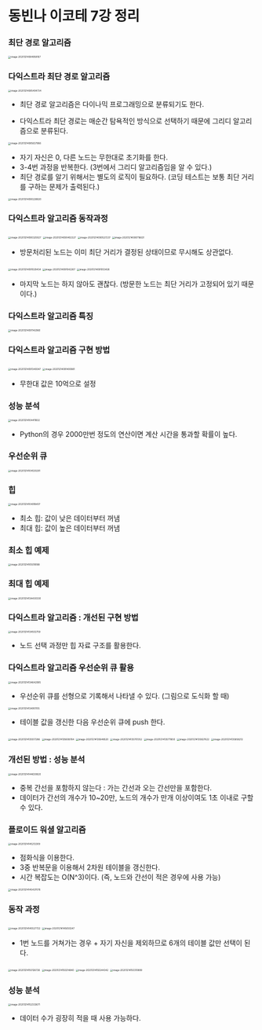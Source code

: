 # 동빈나 이코테 7강 정리



### 최단 경로 알고리즘



<img src="C:\Users\user\AppData\Roaming\Typora\typora-user-images\image-20201214084958167.png" alt="image-20201214084958167" style="zoom:33%;" />



### 다익스트라 최단 경로 알고리즘

<img src="C:\Users\user\AppData\Roaming\Typora\typora-user-images\image-20201214085404734.png" alt="image-20201214085404734" style="zoom:33%;" />

* 최단 경로 알고리즘은 다이나믹 프로그래밍으로 분류되기도 한다.

* 다익스트라 최단 경로는 매순간 탐욕적인 방식으로 선택하기 때문에 그리디 알고리즘으로 분류된다.

  

<img src="C:\Users\user\AppData\Roaming\Typora\typora-user-images\image-20201214085637966.png" alt="image-20201214085637966" style="zoom:33%;" />

* 자기 자신은 0, 다른 노드는 무한대로 초기화를 한다.
* 3-4번 과정을 반복한다. (3번에서 그리디 알고리즘임을 알 수 있다.) 
* 최단 경로를 알기 위해서는 별도의 로직이 필요하다. (코딩 테스트는 보통 최단 거리를 구하는 문제가 출력된다.)



<img src="C:\Users\user\AppData\Roaming\Typora\typora-user-images\image-20201214090228920.png" alt="image-20201214090228920" style="zoom:33%;" />



### 다익스트라 알고리즘 동작과정



<img src="C:\Users\user\AppData\Roaming\Typora\typora-user-images\image-20201214090325927.png" alt="image-20201214090325927" style="zoom:33%;" />







<img src="C:\Users\user\AppData\Roaming\Typora\typora-user-images\image-20201214090402327.png" alt="image-20201214090402327" style="zoom:33%;" />



<img src="C:\Users\user\AppData\Roaming\Typora\typora-user-images\image-20201214090527237.png" alt="image-20201214090527237" style="zoom:33%;" />



<img src="C:\Users\user\AppData\Roaming\Typora\typora-user-images\image-20201214090716631.png" alt="image-20201214090716631" style="zoom:33%;" />

* 방문처리된 노드는 이미 최단 거리가 결정된 상태이므로 무시해도 상관없다.

<img src="C:\Users\user\AppData\Roaming\Typora\typora-user-images\image-20201214091029434.png" alt="image-20201214091029434" style="zoom:33%;" />



<img src="C:\Users\user\AppData\Roaming\Typora\typora-user-images\image-20201214091042267.png" alt="image-20201214091042267" style="zoom:33%;" />



<img src="C:\Users\user\AppData\Roaming\Typora\typora-user-images\image-20201214091053426.png" alt="image-20201214091053426" style="zoom:33%;" />

* 마지막 노드는 하지 않아도 괜찮다. (방문한 노드는 최단 거리가 고정되어 있기 때문이다.)



### 다익스트라 알고리즘 특징



<img src="C:\Users\user\AppData\Roaming\Typora\typora-user-images\image-20201214091142960.png" alt="image-20201214091142960" style="zoom:33%;" />



### 다익스트라 알고리즘 구현 방법

<img src="C:\Users\user\AppData\Roaming\Typora\typora-user-images\image-20201214091349347.png" alt="image-20201214091349347" style="zoom:33%;" />



<img src="C:\Users\user\AppData\Roaming\Typora\typora-user-images\image-20201214091400881.png" alt="image-20201214091400881" style="zoom:33%;" />

* 무한대 값은 10억으로 설정





### 성능 분석

<img src="C:\Users\user\AppData\Roaming\Typora\typora-user-images\image-20201214104411832.png" alt="image-20201214104411832" style="zoom:33%;" />

* Python의 경우 2000만번 정도의 연산이면 계산 시간을 통과할 확률이 높다.





### 우선순위 큐

<img src="C:\Users\user\AppData\Roaming\Typora\typora-user-images\image-20201214104530291.png" alt="image-20201214104530291" style="zoom:33%;" />



### 힙

<img src="C:\Users\user\AppData\Roaming\Typora\typora-user-images\image-20201214104918407.png" alt="image-20201214104918407" style="zoom:33%;" />

* 최소 힙: 값이 낮은 데이터부터 꺼냄
* 최대 힙: 값이 높은 데이터부터 꺼냄



### 최소 힙 예제

<img src="C:\Users\user\AppData\Roaming\Typora\typora-user-images\image-20201214105018188.png" alt="image-20201214105018188" style="zoom:33%;" />





### 최대 힙 예제

<img src="C:\Users\user\AppData\Roaming\Typora\typora-user-images\image-20201214134430330.png" alt="image-20201214134430330" style="zoom: 33%;" />



### 다익스트라 알고리즘 : 개선된 구현 방법

<img src="C:\Users\user\AppData\Roaming\Typora\typora-user-images\image-20201214134502759.png" alt="image-20201214134502759" style="zoom:33%;" />



* 노드 선택 과정만 힙 자료 구조를 활용한다.





### 다익스트라 알고리즘 우선순위 큐 활용



<img src="C:\Users\user\AppData\Roaming\Typora\typora-user-images\image-20201214134642995.png" alt="image-20201214134642995" style="zoom:33%;" />

* 우선순위 큐를 선형으로 기록해서 나타낼 수 있다. (그림으로 도식화 할 때)



<img src="C:\Users\user\AppData\Roaming\Typora\typora-user-images\image-20201214134951155.png" alt="image-20201214134951155" style="zoom:33%;" />

* 테이블 값을 갱신한 다음 우선순위 큐에 push 한다.

<img src="C:\Users\user\AppData\Roaming\Typora\typora-user-images\image-20201214135517286.png" alt="image-20201214135517286" style="zoom:33%;" />



<img src="C:\Users\user\AppData\Roaming\Typora\typora-user-images\image-20201214135608764.png" alt="image-20201214135608764" style="zoom:33%;" />

<img src="C:\Users\user\AppData\Roaming\Typora\typora-user-images\image-20201214135648520.png" alt="image-20201214135648520" style="zoom:33%;" />



<img src="C:\Users\user\AppData\Roaming\Typora\typora-user-images\image-20201214135701352.png" alt="image-20201214135701352" style="zoom:33%;" />



<img src="C:\Users\user\AppData\Roaming\Typora\typora-user-images\image-20201214135711650.png" alt="image-20201214135711650" style="zoom:33%;" />



<img src="C:\Users\user\AppData\Roaming\Typora\typora-user-images\image-20201214135827622.png" alt="image-20201214135827622" style="zoom:33%;" />



<img src="C:\Users\user\AppData\Roaming\Typora\typora-user-images\image-20201214135858212.png" alt="image-20201214135858212" style="zoom:33%;" />



### 개선된 방법 : 성능 분석

<img src="C:\Users\user\AppData\Roaming\Typora\typora-user-images\image-20201214144630820.png" alt="image-20201214144630820" style="zoom:33%;" />

* 중복 간선을 포함하지 않는다 : 가는 간선과 오는 간선만을 포함한다.
* 데이터가 간선의 개수가 10~20만, 노드의 개수가 만개 이상이여도 1초 이내로 구할 수 있다.





### 플로이드 워셜 알고리즘

<img src="C:\Users\user\AppData\Roaming\Typora\typora-user-images\image-20201214145212309.png" alt="image-20201214145212309" style="zoom:33%;" />

* 점화식을 이용한다.
* 3중 반복문을 이용해서 2차원 테이블을 갱신한다.
* 시간 복잡도는 O(N^3)이다. (즉, 노드와 간선이 적은 경우에 사용 가능)



<img src="C:\Users\user\AppData\Roaming\Typora\typora-user-images\image-20201214145437076.png" alt="image-20201214145437076" style="zoom:33%;" />





### 동작 과정



<img src="C:\Users\user\AppData\Roaming\Typora\typora-user-images\image-20201214145527722.png" alt="image-20201214145527722" style="zoom:33%;" />



<img src="C:\Users\user\AppData\Roaming\Typora\typora-user-images\image-20201214145650247.png" alt="image-20201214145650247" style="zoom:33%;" />

* 1번 노드를 거쳐가는 경우 + 자기 자신을 제외하므로 6개의 테이블 값만 선택이 된다.



<img src="C:\Users\user\AppData\Roaming\Typora\typora-user-images\image-20201214150126726.png" alt="image-20201214150126726" style="zoom:33%;" />

<img src="C:\Users\user\AppData\Roaming\Typora\typora-user-images\image-20201214150214840.png" alt="image-20201214150214840" style="zoom:33%;" />

<img src="C:\Users\user\AppData\Roaming\Typora\typora-user-images\image-20201214150244342.png" alt="image-20201214150244342" style="zoom:33%;" />



<img src="C:\Users\user\AppData\Roaming\Typora\typora-user-images\image-20201214150310899.png" alt="image-20201214150310899" style="zoom:33%;" />





### 성능 분석



<img src="C:\Users\user\AppData\Roaming\Typora\typora-user-images\image-20201214152333671.png" alt="image-20201214152333671" style="zoom:33%;" />

* 데이터 수가 굉장히 적을 때 사용 가능하다.















